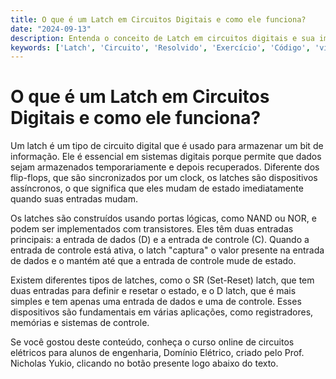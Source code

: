 ```yaml
---
title: O que é um Latch em Circuitos Digitais e como ele funciona?
date: "2024-09-13"
description: Entenda o conceito de Latch em circuitos digitais e sua importância no armazenamento de dados temporários.
keywords: ['Latch', 'Circuito', 'Resolvido', 'Exercício', 'Código', 'vice-versa', 'transistor']
---
```


# O que é um Latch em Circuitos Digitais e como ele funciona?

Um latch é um tipo de circuito digital que é usado para armazenar um bit de informação. Ele é essencial em sistemas digitais porque permite que dados sejam armazenados temporariamente e depois recuperados. Diferente dos flip-flops, que são sincronizados por um clock, os latches são dispositivos assíncronos, o que significa que eles mudam de estado imediatamente quando suas entradas mudam.

Os latches são construídos usando portas lógicas, como NAND ou NOR, e podem ser implementados com transistores. Eles têm duas entradas principais: a entrada de dados (D) e a entrada de controle (C). Quando a entrada de controle está ativa, o latch "captura" o valor presente na entrada de dados e o mantém até que a entrada de controle mude de estado.

Existem diferentes tipos de latches, como o SR (Set-Reset) latch, que tem duas entradas para definir e resetar o estado, e o D latch, que é mais simples e tem apenas uma entrada de dados e uma de controle. Esses dispositivos são fundamentais em várias aplicações, como registradores, memórias e sistemas de controle.

Se você gostou deste conteúdo, conheça o curso online de circuitos elétricos para alunos de engenharia, Domínio Elétrico, criado pelo Prof. Nicholas Yukio, clicando no botão presente logo abaixo do texto.